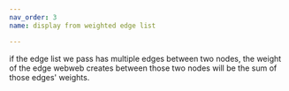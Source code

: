 ```yaml
---
nav_order: 3
name: display from weighted edge list

---
```


if the edge list we pass has multiple edges between two nodes, the weight of the edge webweb creates between those two nodes will be the sum of those edges' weights.
